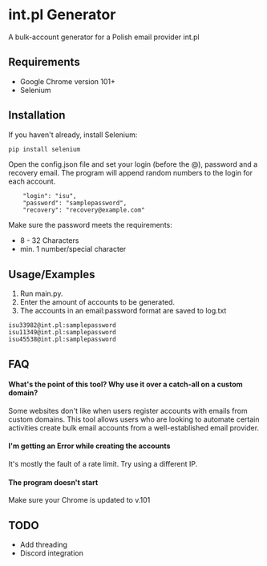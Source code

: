 
# int.pl Generator

A bulk-account generator for a Polish email provider int.pl


## Requirements

- Google Chrome version 101+
- Selenium
## Installation

If you haven't already, install Selenium:

```bash
pip install selenium
```
Open the config.json file and set your login (before the @), password and a recovery email.
The program will append random numbers to the login for each account.

```
    "login": "isu",
    "password": "samplepassword",
    "recovery": "recovery@example.com"
```
Make sure the password meets the requirements:
- 8 - 32 Characters
- min. 1 number/special character

## Usage/Examples
1. Run main.py.
2. Enter the amount of accounts to be generated.
3. The accounts in an email:password format are saved to log.txt
```
isu33982@int.pl:samplepassword
isu11349@int.pl:samplepassword
isu45538@int.pl:samplepassword
```
## FAQ
#### What's the point of this tool? Why use it over a catch-all on a custom domain?
Some websites don't like when users register accounts with emails from custom domains. This tool allows users who are looking to automate certain activities create bulk email accounts from a well-established email provider.

#### I'm getting an Error while creating the accounts
It's mostly the fault of a rate limit. Try using a different IP.

#### The program doesn't start
Make sure your Chrome is updated to v.101




## TODO
- Add threading
- Discord integration